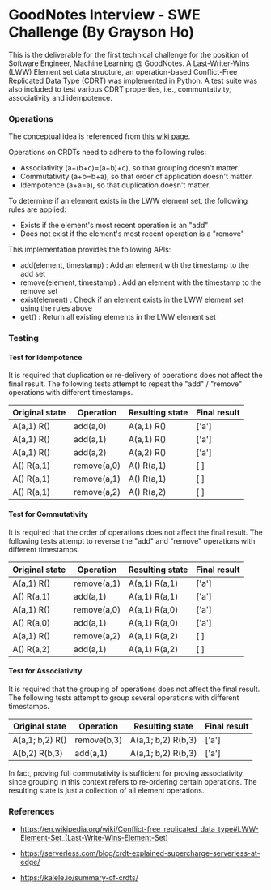 GoodNotes Interview - SWE Challenge (By Grayson Ho)
===
This is the deliverable for the first technical challenge for the position of Software Engineer, Machine Learning @ GoodNotes. A Last-Writer-Wins (LWW) Element set data structure, an operation-based Conflict-Free Replicated Data Type (CDRT) was implemented in Python. A test suite was also included to test various CDRT properties, i.e., communtativity,
associativity and idempotence.

### Operations
The conceptual idea is referenced from [this wiki page](https://en.wikipedia.org/wiki/Conflict-free_replicated_data_type#LWW-Element-Set_(Last-Write-Wins-Element-Set)).

Operations on CRDTs need to adhere to the following rules:

- Associativity (a+(b+c)=(a+b)+c), so that grouping doesn't matter.
- Commutativity (a+b=b+a), so that order of application doesn't matter.
- Idempotence (a+a=a), so that duplication doesn't matter.

To determine if an element exists in the LWW element set, the following rules are applied:

- Exists if the element's most recent operation is an "add"
- Does not exist if the element's most recent operation is a "remove"

This implementation provides the following APIs:

- add(element, timestamp) : Add an element with the timestamp to the add set
- remove(element, timestamp) : Add an element with the timestamp to the remove set
- exist(element) : Check if an element exists in the LWW element set using the rules above
- get() : Return all existing elements in the LWW element set

### Testing

#### Test for Idempotence
It is required that duplication or re-delivery of operations does not affect the final result.
The following tests attempt to repeat the "add" / "remove" operations with different timestamps.

| Original state | Operation   | Resulting state | Final result |
|----------------|-------------|-----------------|--------------|
| A(a,1) R()     | add(a,0)    | A(a,1) R()      | ['a']        |
| A(a,1) R()     | add(a,1)    | A(a,1) R()      | ['a']        |
| A(a,1) R()     | add(a,2)    | A(a,2) R()      | ['a']        |
| A() R(a,1)     | remove(a,0) | A() R(a,1)      | [   ]        |
| A() R(a,1)     | remove(a,1) | A() R(a,1)      | [   ]        |
| A() R(a,1)     | remove(a,2) | A() R(a,2)      | [   ]        |

#### Test for Commutativity
It is required that the order of operations does not affect the final result.
The following tests attempt to reverse the "add" and "remove" operations with different timestamps.

| Original state |  Operation  | Resulting state | Final result |
|----------------|-------------|-----------------|--------------|
| A(a,1) R()     | remove(a,1) | A(a,1) R(a,1)   | ['a']        |
| A() R(a,1)     | add(a,1)    | A(a,1) R(a,1)   | ['a']        |
| A(a,1) R()     | remove(a,0) | A(a,1) R(a,0)   | ['a']        |
| A() R(a,0)     | add(a,1)    | A(a,1) R(a,0)   | ['a']        |
| A(a,1) R()     | remove(a,2) | A(a,1) R(a,2)   | [   ]        |
| A() R(a,2)     | add(a,1)    | A(a,1) R(a,2)   | [   ]        |

#### Test for Associativity
It is required that the grouping of operations does not affect the final result.
The following tests attempt to group several operations with different timestamps.

| Original state  |  Operation  |   Resulting state  | Final result |
|-----------------|-------------|--------------------|--------------|
| A(a,1; b,2) R() | remove(b,3) | A(a,1; b,2) R(b,3) | ['a']        |
| A(b,2) R(b,3)   | add(a,1)    | A(a,1; b,2) R(b,3) | ['a']        |

In fact, proving full commutativity is sufficient for proving associativity, since grouping
in this context refers to re-ordering certain operations. The resulting state is just
a collection of all element operations.

### References
- https://en.wikipedia.org/wiki/Conflict-free_replicated_data_type#LWW-Element-Set_(Last-Write-Wins-Element-Set)

- https://serverless.com/blog/crdt-explained-supercharge-serverless-at-edge/

- https://kalele.io/summary-of-crdts/

